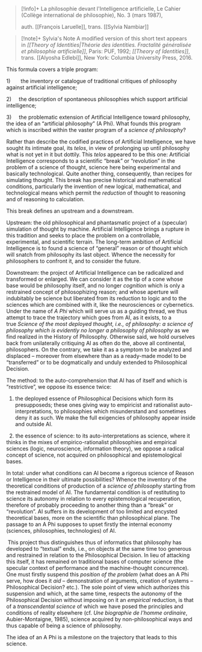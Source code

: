 
>[!info]+
 >La philosophie devant l'Intelligence artificielle, Le Cahier (Collège international de philosophie), No. 3 (mars 1987), 
 >
 >auth. [[François Laruelle]], trans. [[Sylvia Nambiar]]
 
>[!note]+ Sylvia's Note
>A modified version of this short text appears in _[[Theory of Identities|Théorie des identities. Fractalité généralisée et philosophie artificielle]]_, Paris: PUF, 1992; _[[Theory of Identities]]_, trans. [[Alyosha Edlebi]], New York: Columbia University Press, 2016.

This formula covers a triple program:

1)       the inventory or catalogue of traditional critiques of philosophy against artificial intelligence;

2)     the description of spontaneous philosophies which support artificial intelligence;

3)     the problematic extension of Artificial Intelligence toward philosophy, the idea of an “artificial philosophy” (A Phi). What founds this program which is inscribed within the vaster program of a _science of philosophy_?

Rather than describe the codified practices of Artificial Intelligence, we have sought its intimate goal, its _telos_, in view of prolonging up until philosophy what is not yet in it but dottily. This _telos_ appeared to be this one: Artificial Intelligence corresponds to a scientific “break” or “revolution” in the problem of a science of thought, science here being experimental and basically technological. Quite another thing, consequently, than recipes for simulating thought. This break has precise historical and mathematical conditions, particularly the invention of new logical, mathematical, and technological means which permit the _reduction_ of thought to reasoning and of reasoning to calculation.

This break defines an upstream and a downstream.

Upstream: the old philosophical and phantasmatic project of a (specular) simulation of thought by machine. Artificial Intelligence brings a rupture in this tradition and seeks to place the problem on a controllable, experimental, and scientific terrain. The long-term ambition of Artificial Intelligence is to found a science of “general” reason or of thought which will snatch from philosophy its last object. Whence the necessity for philosophers to confront it, and to consider the future.

Downstream: the project of Artificial Intelligence can be radicalized and transformed or enlarged. We can consider it as the tip of a cone whose base would be philosophy itself, and no longer _cognition_ which is only a restrained concept of philosophizing reason; and whose aperture will indubitably be science but liberated from its reduction to logic and to the sciences which are combined with it, like the neurosciences or cybernetics. Under the name of _A Phi_ which will serve us as a guiding thread, we thus attempt to trace the trajectory which goes from AI, as it exists, to a true _Science of the most deployed thought, i.e., of philosophy: a science of philosophy which is evidently no longer a philosophy of philosophy_ as we find realized in the History of Philosophy. Otherwise said, we hold ourselves back from unilaterally critiquing AI as often do the, above all continental, philosophers. On the contrary, we take it as a symptom to be analyzed and displaced – moreover from elsewhere than as a ready-made model to be “transferred” or to be dogmatically and unduly extended to Philosophical Decision.

The method: to the auto-comprehension that AI has of itself and which is “restrictive”, we oppose its essence twice:

1. the deployed essence of Philosophical Decisions which form its presupposeds; these ones giving way to empiricist and rationalist auto-interpretations, to philosophies which misunderstand and sometimes deny it as such. We make the full exigencies of philosophy appear inside and outside AI.

  2. the essence of science: to its auto-interpretations as science, where it thinks in the mixes of empirico-rationalist philosophies and empirical sciences (logic, neuroscience, information theory), we oppose a radical concept of science, not acquired on philosophical and epistemological bases.

In total: under what conditions can AI become a rigorous science of Reason or Intelligence in their ultimate possibilities? Whence the inventory of the theoretical conditions of production of a _science of philosophy_ starting from the restrained model of AI. The fundamental condition is of restituting to science its autonomy in relation to every epistemological recuperation, therefore of probably proceeding to another thing than a “break” or “revolution”. AI suffers in its development of too limited and encysted theoretical bases, more on the scientific than philosophical plane. The passage to an A Phi supposes to upset firstly the internal economy (sciences, philosophies, technologies) of AI.

 This project thus distinguishes thus of informatics that philosophy has developed to “textual” ends, i.e., on objects at the same time too generous and restrained in relation to the Philosophical Decision. In lieu of attacking this itself, it has remained on traditional bases of computer science (the specular context of performance and the machine-thought concurrence). One must firstly suspend this _position of the problem_ (what does an A Phi serve, how does it _aid_ – demonstration of arguments, creation of systems – Philosophical Decision? etc.). The sole point of view which authorizes this suspension and which, at the same time, respects the autonomy of the Philosophical Decision without imposing on it an _empirical_ reduction, is that of a _transcendental science_ of which we have posed the principles and conditions of reality elsewhere (cf. _Une biographie de l’homme ordinaire_, Aubier-Montaigne, 1985), science acquired by non-philosophical ways and thus capable of being a science of philosophy.

The idea of an A Phi is a milestone on the trajectory that leads to this science.